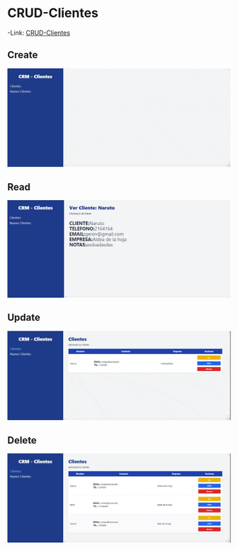 # CRUD-Clientes

-Link:
[CRUD-Clientes](https://controlcenterclients.netlify.app/)
## Create
![](src/img/add.gif)

## Read
![](src/img/preview1.png)

## Update
![](src/img/edit.gif)

## Delete
![](src/img/delete.gif)

